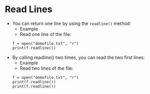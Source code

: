 # Read Lines
- You can return one line by using the `readline()` method:
    - Example
    - Read one line of the file:
    ```
    f = open("demofile.txt", "r")
    print(f.readline())
    ```
- By calling readline() two times, you can read the two first lines:
    - Example
    - Read two lines of the file:
    ```
    f = open("demofile.txt", "r")
    print(f.readline())
    print(f.readline())
    ```